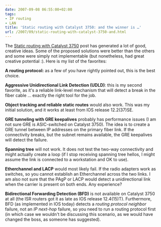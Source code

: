 ```yaml
---
date: 2007-09-08 06:55:00+02:00
tags:
- IP routing
- LAN
title: 'Static routing with Catalyst 3750: and the winner is …'
url: /2007/09/static-routing-with-catalyst-3750-and.html
---
```

The [Static routing with Catalyst 3750](https://blog.ipspace.net/2007/09/get-creative-static-routing-with.html) post has generated a lot of good, creative ideas. Some of the proposed solutions were better than the others and some were simply not implementable (but nonetheless, had great creative potential :). Here is my list of the favorites:

**A routing protocol:** as a few of you have rightly pointed out, this is the best choice.

**Aggressive Unidirectional Link Detection (UDLD)**: this is my second favorite, as it\'s a reliable link-level mechanism that will detect a break in the fiber cable ... exactly the right tool for the job.
<!--more-->
**Object tracking and reliable static routes** would also work. This was my initial solution, and it works at least from IOS release 12.2(37)SE.
<!--more-->
**GRE tunneling with GRE keepalives** probably has performance issues (I am not sure GRE is ASIC-switched on Catalyst 3750). The idea is to create a GRE tunnel between IP addresses on the primary fiber link. If the connectivity breaks, but the subnet remains available, the GRE keepalives will detect the failure.

**Spanning tree** will not work. It does not test the two-way connectivity and might actually create a loop (if I stop receiving spanning tree hellos, I might assume the link is connected to a workstation and OK to use).

**Etherchannel and LACP** would most likely fail. If the radio adapters work as switches, so you cannot establish an Etherchannel across the two links. I am also not sure that the PAgP or LACP would detect a unidirectional link when the carrier is present on both ends. Any experience?

**Bidirectional Forwarding Detection (BFD)** is not available on Catalyst 3750 at all (the ISR routers got it as late as IOS release 12.4(15)T). Furthermore, BFD (as implemented in IOS today) detects a *routing protocol neighbor* failure, not an *IP next-hop* failure, so you need to run a routing protocol first (in which case we wouldn\'t be discussing this scenario, as we would have changed the boss, as someone has suggested).
